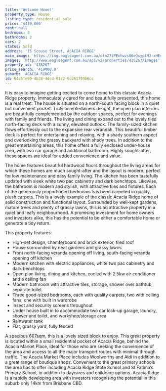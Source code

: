 ```yaml
---
title: 'Welcome Home!'
property_type: House
listing_type: residential_sale
price: '$419,000'
rent: null
bedrooms: 3
bathrooms: 2
cars: 2
status: Sold
address: '15 Scouse Street, ACACIA RIDGE'
main_image: 'https://img.eagleagent.com.au/ofn27iPEohwzsO6eQxyp1MJ-xHE=/1280x854/smart/https://s3-us-west-2.amazonaws.com/eagleagent-orig/images/6822460/130899774-image-M.jpg'
images: 'http://www.eagleagent.com.au/api/v2/properties/435267/images'
property_id: '435267'
price_search: '419000.0'
suburb: 'ACACIA RIDGE'
id: 64c5fe99-4b28-4dcd-91c2-9cb51759b6cc
---
```

It is easy to imagine getting excited to come home to this classic Acacia Ridge property. Immaculately cared for and beautifully presented, this home is a real treat. The house is situated on a north-south facing block in a quiet but convenient pocket. Truly an entertainers delight, the open plan interiors are beautifully complemented by the outdoor spaces, perfect for evenings with family and friends. The living and dining expand out to the lovely tiled north-facing deck with a sunny, elevated outlook. The family-sized kitchen flows effortlessly out to the expansive rear verandah. This beautiful timber deck is perfect for entertaining and relaxing, with a shady southern aspect and overlooking the grassy backyard with shady trees. In addition to the great entertaining areas, this home offers a fully enclosed under-house area, with two car garage and additional bathroom. Highly sought-after, these spaces are ideal for added convenience and value.

The home features beautiful hardwood floors throughout the living areas for which these homes are much sought-after and the layout is modern; perfect for low maintenance and easy family living. The kitchen has been tastefully updated with sleek white two pac cabinetry and dark benchtops. Likewise, the bathroom is modern and stylish, with attractive tiles and fixtures. Each of the generously proportioned bedrooms has been carpeted in quality, plush carpets. This is a lovely example of the classic Acacia Ridge home of solid construction and functional layout. Surrounded by well-kept gardens, mature trees and plenty of grassy lawns, this is an attractive property in a quiet and leafy neighbourhood. A promising investment for home owners and investors alike, this has the potential to be either a comfortable home or generate a tidy return.

This property features:

*  High-set design, chamferboard and brick exterior, tiled roof
*  House surrounded by neat gardens and grassy lawns
*  Front north-facing veranda opening off living, south-facing veranda opening off kitchen
*  Modern kitchen with electric appliances, white two pac cabinetry and dark benchtops
*  Open plan living, dining and kitchen, cooled with 2.5kw air conditioner and a ceiling fan
*  Modern bathroom with attractive tiles, storage, shower over bathtub, separate toilet
*  Three good-sized bedrooms, each with quality carpets, two with ceiling fans, one with built in wardrobe
*  Insect and security screens throughout
*  Under house built in to accommodate two car lock-up garage, laundry, shower and toilet, and workshop/storage area
*  Rainwater tank
*  Flat, grassy yard, fully fenced

A spacious 607sqm, this is a lovely sized block to enjoy. This great property is located within a small residential pocket of Acacia Ridge, behind the Acacia Market Place, ideal for those who are seeking the convenience of the area and access to all the major transport routes with minimal through traffic. The Acacia Market Place includes Woolworths and Aldi in addition to a great range of boutique shops. Convenient to the great primary schools the area has to offer including Acacia Ridge State School and St Fatima’s Primary School, in addition to daycares and childcare options. Acacia Ridge is a rapidly developing area with investors recognising the potential in this suburb only 14km from Brisbane CBD.